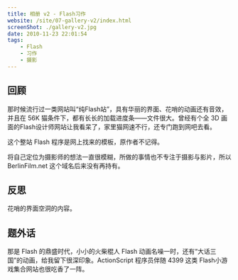 ```yaml
---
title: 相册 v2 - Flash习作
website: /site/07-gallery-v2/index.html
screenShot: ./gallery-v2.jpg
date: 2010-11-23 22:01:54
tags:
    - Flash
    - 习作
    - 摄影
---
```


## 回顾
那时候流行过一类网站叫“纯Flash站”，具有华丽的界面、花哨的动画还有音效，并且在 56K 猫条件下，都有长长的加载进度条——文件很大。曾经有个全 3D 画面的Flash设计师网站让我看呆了，家里猫网速不行，还专门跑到网吧去看。

这个整站 Flash 程序是网上找来的模板，原作者不记得。

将自己定位为摄影师的想法一直很模糊，所做的事情也不专注于摄影与影片，所以 BerlinFilm.net 这个域名后来没有再持有。

## 反思
花哨的界面空洞的内容。

## 题外话
那是 Flash 的鼎盛时代，小小的火柴棍人 Flash 动画名噪一时，还有“大话三国”的动画，给我留下很深印象。ActionScript 程序员伴随 4399 这类 Flash小游戏集合网站也很吃香了一阵。
